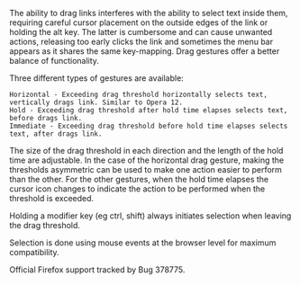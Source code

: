 The ability to drag links interferes with the ability to select text inside them, requiring careful cursor placement on the outside edges of the link or holding the alt key. The latter is cumbersome and can cause unwanted actions, releasing too early clicks the link and sometimes the menu bar appears as it shares the same key-mapping. Drag gestures offer a better balance of functionality.

Three different types of gestures are available:

    Horizontal - Exceeding drag threshold horizontally selects text, vertically drags link. Similar to Opera 12.
    Hold - Exceeding drag threshold after hold time elapses selects text, before drags link.
    Immediate - Exceeding drag threshold before hold time elapses selects text, after drags link.


The size of the drag threshold in each direction and the length of the hold time are adjustable. In the case of the horizontal drag gesture, making the thresholds asymmetric can be used to make one action easier to perform than the other. For the other gestures, when the hold time elapses the cursor icon changes to indicate the action to be performed when the threshold is exceeded.

Holding a modifier key (eg ctrl, shift) always initiates selection when leaving the drag threshold.

Selection is done using mouse events at the browser level for maximum compatibility.

Official Firefox support tracked by Bug 378775.
